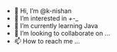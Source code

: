 - 👋 Hi, I’m @k-nishan
- 👀 I’m interested in _+_-_
- 🌱 I’m currently learning Java
- 💞️ I’m looking to collaborate on ...
- 📫 How to reach me ...

<!---
k-nishan/k-nishan is a ✨ special ✨ repository because its `README.md` (this file) appears on your GitHub profile.
You can click the Preview link to take a look at your changes.
--->
